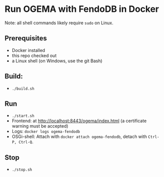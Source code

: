 # Run OGEMA with FendoDB in Docker

Note: all shell commands likely require `sudo` on Linux.

## Prerequisites
* Docker installed
* this repo checked out
* a Linux shell (on Windows, use the git Bash)

## Build:
* `./build.sh`

## Run
* `./start.sh`
* Frontend: at [http://localhost:8443/ogema/index.html](http://localhost:8443/ogema/index.html) (a certificate warning must be accepted)
* Logs: `docker logs ogema-fendodb`
* OSGi-shell: Attach with `docker attach ogema-fendodb`, detach with `Ctrl-P, Ctrl-Q`.

## Stop
* `./stop.sh`



